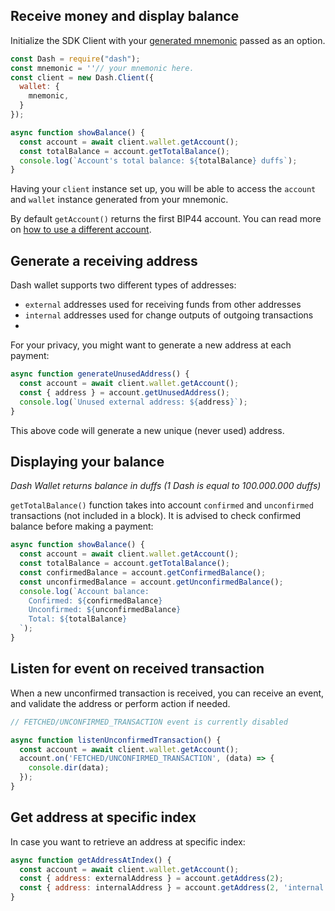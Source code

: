 ## Receive money and display balance

Initialize the SDK Client with your [generated mnemonic](../examples/generate-a-new-mnemonic.md) passed as an option.

```js
const Dash = require("dash");
const mnemonic = ''// your mnemonic here.
const client = new Dash.Client({
  wallet: {
    mnemonic,
  }
});

async function showBalance() {
  const account = await client.wallet.getAccount();
  const totalBalance = account.getTotalBalance();
  console.log(`Account's total balance: ${totalBalance} duffs`);
}
```

Having your `client` instance set up, you will be able to access the `account` and `wallet` instance generated from your mnemonic.

By default `getAccount()` returns the first BIP44 account. 
You can read more on [how to use a different account](../examples/use-different-account.md).


## Generate a receiving address

Dash wallet supports two different types of addresses: 
- `external` addresses used for receiving funds from other addresses
- `internal` addresses used for change outputs of outgoing transactions  
- 
For your privacy, you might want to generate a new address at each payment:

```js
async function generateUnusedAddress() {
  const account = await client.wallet.getAccount();
  const { address } = account.getUnusedAddress();
  console.log(`Unused external address: ${address}`);
}
```

This above code will generate a new unique (never used) address. 

## Displaying your balance

_Dash Wallet returns balance in duffs (1 Dash is equal to 100.000.000 duffs)_

`getTotalBalance()` function takes into account `confirmed` and `unconfirmed` transactions (not included in a block).
It is advised to check confirmed balance before making a payment:

```js
async function showBalance() {
  const account = await client.wallet.getAccount();
  const totalBalance = account.getTotalBalance();
  const confirmedBalance = account.getConfirmedBalance();
  const unconfirmedBalance = account.getUnconfirmedBalance();
  console.log(`Account balance:
    Confirmed: ${confirmedBalance}
    Unconfirmed: ${unconfirmedBalance}
    Total: ${totalBalance}
  `);
}
```
 

## Listen for event on received transaction 

When a new unconfirmed transaction is received, you can receive an event, and validate the address or perform action if needed.   

```js
// FETCHED/UNCONFIRMED_TRANSACTION event is currently disabled

async function listenUnconfirmedTransaction() {
  const account = await client.wallet.getAccount();
  account.on('FETCHED/UNCONFIRMED_TRANSACTION', (data) => {
    console.dir(data);
  });
}
```

## Get address at specific index 

In case you want to retrieve an address at specific index: 

```js
async function getAddressAtIndex() {
  const account = await client.wallet.getAccount();
  const { address: externalAddress } = account.getAddress(2);
  const { address: internalAddress } = account.getAddress(2, 'internal');
}
```
